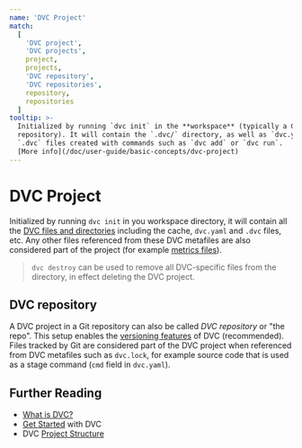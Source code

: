 ```yaml
---
name: 'DVC Project'
match:
  [
    'DVC project',
    'DVC projects',
    project,
    projects,
    'DVC repository',
    'DVC repositories',
    repository,
    repositories
  ]
tooltip: >-
  Initialized by running `dvc init` in the **workspace** (typically a Git
  repository). It will contain the `.dvc/` directory, as well as `dvc.yaml` and
  `.dvc` files created with commands such as `dvc add` or `dvc run`.  
  [More info](/doc/user-guide/basic-concepts/dvc-project)
---
```


# DVC Project

Initialized by running `dvc init` in you <abbr>workspace</abbr> directory, it
will contain all the [DVC files and directories][dvc-metafiles] including the
<abbr>cache</abbr>, `dvc.yaml` and `.dvc` files, etc. Any other files referenced
from these DVC metafiles are also considered part of the project (for example
[metrics files](/doc/command-reference/metrics)).

[dvc-metafiles]: /doc/user-guide/project-structure

> `dvc destroy` can be used to remove all DVC-specific files from the directory,
> in effect deleting the DVC project.

## DVC repository

A DVC project in a Git repository can also be called _DVC repository_ or "the
repo". This setup enables the
[versioning features](/doc/start/data-and-model-versioning) of DVC
(recommended). Files tracked by Git are considered part of the DVC project when
referenced from DVC metafiles such as `dvc.lock`, for example source code that
is used as a <abbr>stage</abbr> command (`cmd` field in `dvc.yaml`).

## Further Reading

- [What is DVC?](/doc/user-guide/what-is-dvc)
- [Get Started](/doc/start) with DVC
- DVC [Project Structure](/doc/user-guide/project-structure)

